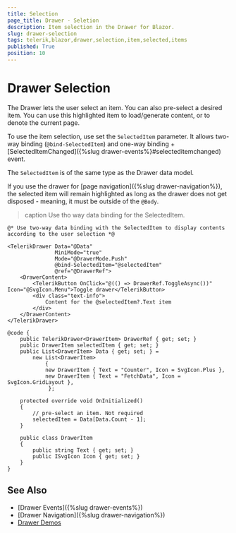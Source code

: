 ```yaml
---
title: Selection
page_title: Drawer - Seletion
description: Item selection in the Drawer for Blazor.
slug: drawer-selection
tags: telerik,blazor,drawer,selection,item,selected,items
published: True
position: 10
---
```


# Drawer Selection

The Drawer lets the user select an item. You can also pre-select a desired item. You can use this highlighted item to load/generate content, or to denote the current page.

To use the item selection, use set the `SelectedItem` parameter. It allows two-way binding (`@bind-SelectedItem`) and one-way binding + [SelectedItemChanged]({%slug drawer-events%}#selecteditemchanged) event.

The `SelectedItem` is of the same type as the Drawer data model.

If you use the drawer for [page navigation]({%slug drawer-navigation%}), the selected item will remain highlighted as long as the drawer does not get disposed - meaning, it must be outside of the `@Body`.

>caption Use tho way data binding for the SelectedItem.

````RAZOR
@* Use two-way data binding with the SelectedItem to display contents according to the user selection *@

<TelerikDrawer Data="@Data"
               MiniMode="true"
               Mode="@DrawerMode.Push"
               @bind-SelectedItem="@selectedItem"
               @ref="@DrawerRef">
    <DrawerContent>
        <TelerikButton OnClick="@(() => DrawerRef.ToggleAsync())" Icon="@SvgIcon.Menu">Toggle drawer</TelerikButton>
        <div class="text-info">
            Content for the @selectedItem?.Text item
        </div>
    </DrawerContent>
</TelerikDrawer>

@code {
    public TelerikDrawer<DrawerItem> DrawerRef { get; set; }
    public DrawerItem selectedItem { get; set; }
    public List<DrawerItem> Data { get; set; } =
        new List<DrawerItem>
            {
            new DrawerItem { Text = "Counter", Icon = SvgIcon.Plus },
            new DrawerItem { Text = "FetchData", Icon = SvgIcon.GridLayout },
             };

    protected override void OnInitialized()
    {
        // pre-select an item. Not required
        selectedItem = Data[Data.Count - 1];
    }

    public class DrawerItem
    {
        public string Text { get; set; }
        public ISvgIcon Icon { get; set; }
    }
}
````


## See Also

* [Drawer Events]({%slug drawer-events%})
* [Drawer Navigation]({%slug drawer-navigation%})
* [Drawer Demos](https://demos.telerik.com/blazor-ui/drawer/overview)
